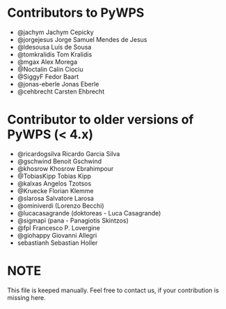 # Contributors to PyWPS

* @jachym Jachym Cepicky
* @jorgejesus Jorge Samuel Mendes de Jesus
* @ldesousa Luís de Sousa
* @tomkralidis Tom Kralidis
* @mgax Alex Morega
* @Noctalin Calin Ciociu
* @SiggyF Fedor Baart
* @jonas-eberle Jonas Eberle
* @cehbrecht Carsten Ehbrecht

# Contributor to older versions of PyWPS (< 4.x)

* @ricardogsilva Ricardo Garcia Silva
* @gschwind Benoit Gschwind
* @khosrow Khosrow Ebrahimpour
* @TobiasKipp Tobias Kipp
* @kalxas Angelos Tzotsos
* @Kruecke Florian Klemme
* @slarosa Salvatore Larosa
* @ominiverdi (Lorenzo Becchi)
* @lucacasagrande (doktoreas - Luca Casagrande)
* @sigmapi (pana - Panagiotis Skintzos)
* @fpl Francesco P. Lovergine
* @giohappy Giovanni Allegri
* sebastianh Sebastian Holler

# NOTE

This file is keeped manually. Feel free to contact us, if your contribution is
missing here.
